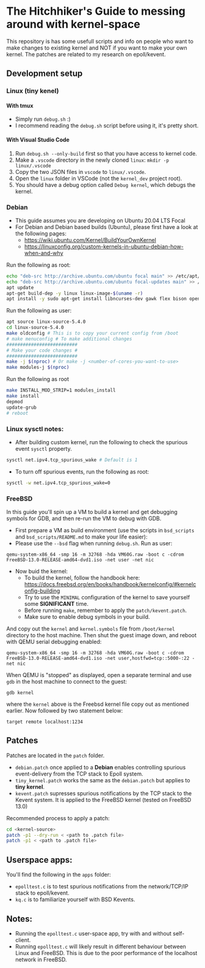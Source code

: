 # The Hitchhiker's Guide to messing around with kernel-space
This repository is has some usefull scripts and info on people who want to make changes to existing kernel and NOT if you want to make your own kernel.
The patches are related to my research on epoll/kevent.
## Development setup
### Linux (tiny kenel)
#### With tmux
- Simply run `debug.sh` :)
- I recommend reading the `debug.sh` script before using it, it's pretty short.

#### With Visual Studio Code
1. Run `debug.sh --only-build` first so that you have access to kernel code.
2. Make a `.vscode` directory in the newly cloned `linux`:
```mkdir -p linux/.vscode```
3. Copy the two JSON files in `vscode` to `linux/.vscode`.
4. Open the `linux` folder in VSCode (not the `kernel_dev` project root).
5. You should have a debug option called `Debug kernel`, which debugs the kernel.

### Debian
- This guide assumes you are developing on Ubuntu 20.04 LTS Focal
- For Debian and Debian based builds (Ubuntu), please first have a look at the following pages:
    - https://wiki.ubuntu.com/Kernel/BuildYourOwnKernel
    - https://linuxconfig.org/custom-kernels-in-ubuntu-debian-how-when-and-why

Run the following as root:
```bash
echo "deb-src http://archive.ubuntu.com/ubuntu focal main" >> /etc/apt/sources.list
echo "deb-src http://archive.ubuntu.com/ubuntu focal-updates main" >> /etc/apt/sources.list
apt update
apt-get build-dep -y linux linux-image-$(uname -r)
apt install -y sudo apt-get install libncurses-dev gawk flex bison openssl libssl-dev dkms libelf-dev libudev-dev libpci-dev libiberty-dev autoconf
```
Run the following as user:
```bash
apt source linux-source-5.4.0
cd linux-source-5.4.0
make oldconfig # This is to copy your current config from /boot
# make menuconfig # To make additional changes
##########################
# Make your code changes #
##########################
make -j $(nproc) # Or make -j <number-of-cores-you-want-to-use>
make modules-j $(nproc)
```
Run the following as root
```bash
make INSTALL_MOD_STRIP=1 modules_install
make install
depmod
update-grub
# reboot
```

### Linux sysctl notes:
- After building custom kernel, run the following to check the spurious event `sysctl` property.
```bash
sysctl net.ipv4.tcp_spurious_wake # Default is 1
```
- To turn off spurious events, run the following as root:
```bash
sysctl -w net.ipv4.tcp_spurious_wake=0
```

### FreeBSD
In this guide you'll spin up a VM to build a kernel and get debugging symbols for GDB, and then re-run the VM to debug with GDB.
- First prepare a VM as build environment (use the scripts in `bsd_scripts` and `bsd_scripts/README.md` to make your life easier):
- Please use the `--bsd` flag when running `debug.sh`.
Run as user:
```
qemu-system-x86_64 -smp 16 -m 32768 -hda VM60G.raw -boot c -cdrom FreeBSD-13.0-RELEASE-amd64-dvd1.iso -net user -net nic
```

- Now buid the kernel:
    - To build the kernel, follow the handbook here: https://docs.freebsd.org/en/books/handbook/kernelconfig/#kernelconfig-building
    - Try to use the `MINIMAL` configuration of the kernel to save yourself some **SIGNIFICANT** time.
    - Before running `make`, remember to apply the `patch/kevent.patch`.
    - Make sure to enable debug symbols in your build.

And copy out the `kernel` and `kernel.symbols` file from `/boot/kernel` directory to the host machine.
Then shut the guest image down, and reboot with QEMU serial debugging enabled:

```
qemu-system-x86_64 -smp 16 -m 32768 -hda VM60G.raw -boot c -cdrom FreeBSD-13.0-RELEASE-amd64-dvd1.iso -net user,hostfwd=tcp::5000-:22 -net nic
```

When QEMU is "stopped" as displayed, open a separate terminal and use `gdb` in the host machine to connect to the guest:
```
gdb kernel
```

where the `kernel` above is the Freebsd kernel file copy out as mentioned earlier. Now followed by two statement below:
```
target remote localhost:1234
```


## Patches
Patches are located in the `patch` folder.
- `debian.patch` once applied to a **Debian** enables controlling spurious event-delivery from the TCP stack to Epoll system.
- `tiny_kernel.patch` works the same as the `debian.patch` but applies to **tiny kernel**.
- `kevent.patch` supresses spurious notifications by the TCP stack to the Kevent system. It is applied to the FreeBSD kernel (tested on FreeBSD 13.0)

Recommended process to apply a patch:
```bash
cd <kernel-source>
patch -p1 --dry-run < <path to .patch file>
patch -p1 < <path to .patch file>
```

## Userspace apps:
You'll find the following in the `apps` folder:
- `epolltest.c` is to test spurious notifications from the network/TCP/IP stack to epoll/kevent.
- `kq.c` is to familiarize yourself with BSD Kevents.

## Notes:
- Running the `epolltest.c` user-space app, try with and without self-client.
- Running `epolltest.c` will likely result in different behaviour between Linux and FreeBSD. This is due to the poor performance of the localhost network in FreeBSD.
